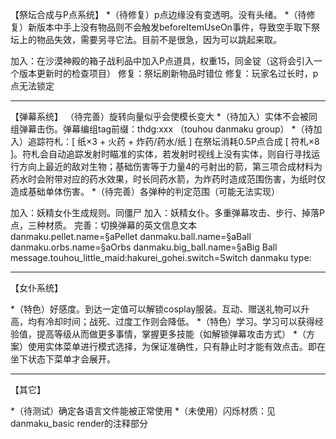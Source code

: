
【祭坛合成与P点系统】
*（待修复）p点边缘没有变透明。没有头绪。
*（待修复）新版本中手上没有物品则不会触发beforeItemUseOn事件，导致空手取下祭坛上的物品失效，需要另寻它法。目前不是很急，因为可以跳起来取。

加入：在沙漠神殿的箱子战利品中加入P点道具，权重15，同金锭（这将会引入一个版本更新时的检查项目）
修复：祭坛刷新物品时错位
修复：玩家名过长时，p点无法锁定

-----

【弹幕系统】
（待完善）旋转向量似乎会使模长变大
*（待加入）实体不会被同组弹幕击伤。弹幕编组tag前缀：thdg:xxx （touhou danmaku group）
*（待加入）追踪符札：[ 纸×3 + 火药 + 炸药/药水/纸 ] 在祭坛消耗0.5P点合成 [ 符札×8 ]。符札会自动追踪发射时瞄准的实体，若发射时视线上没有实体，则自行寻找运行方向上最近的敌对生物；基础伤害等于力量4的弓射出的箭，第三项合成材料为药水时会附带对应的药水效果，时长同药水箭，为炸药时造成范围伤害，为纸时仅造成基础单体伤害。
*（待完善）各弹种的判定范围（可能无法实现）

加入：妖精女仆生成规则。同僵尸
加入：妖精女仆。多重弹幕攻击、步行、掉落P点，三种材质。
完善：切换弹幕的英文信息文本
danmaku.pellet.name=§aPellet
danmaku.ball.name=§aBall
danmaku.orbs.name=§aOrbs
danmaku.big_ball.name=§aBig Ball
message.touhou_little_maid:hakurei_gohei.switch=Switch danmaku type:  

-----

【女仆系统】

*（特色）好感度。到达一定值可以解锁cosplay服装。互动、赠送礼物可以升高，均有冷却时间；战死、过度工作则会降低。
*（特色）学习。学习可以获得经验值，提高等级从而做更多事情，掌握更多技能（如解锁弹幕攻击方式）
*（方案）使用实体菜单进行模式选择，为保证准确性，只有静止时才能有效点击。即在坐下状态下菜单才会展开。

-----

【其它】

*（待测试）确定各语言文件能被正常使用
*（未使用）闪烁材质：见danmaku_basic render的注释部分
